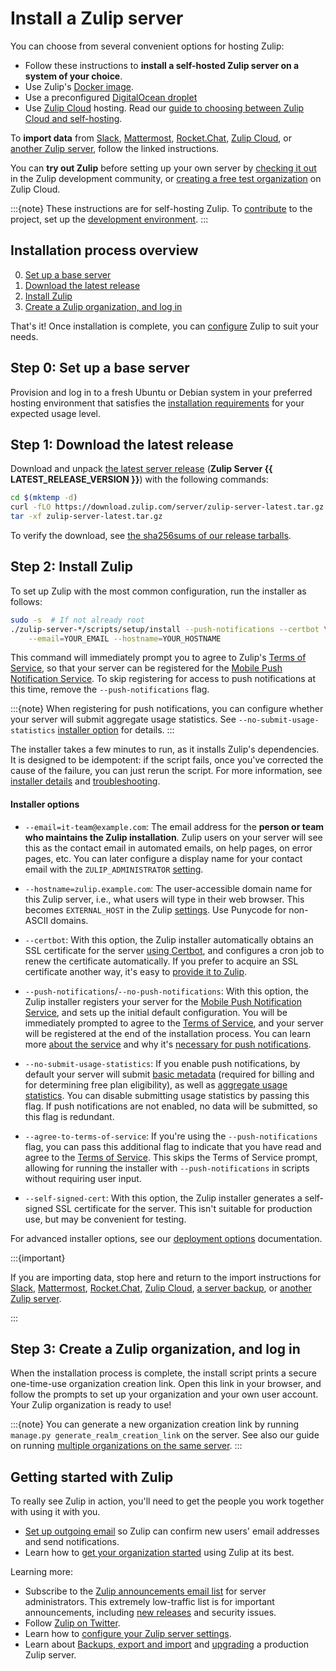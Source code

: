 # Install a Zulip server

You can choose from several convenient options for hosting Zulip:

- Follow these instructions to **install a self-hosted Zulip server on a system
  of your choice**.
- Use Zulip's [Docker image](deployment.md#zulip-in-docker).
- Use a preconfigured
  [DigitalOcean droplet](https://marketplace.digitalocean.com/apps/zulip?refcode=3ee45da8ee26)
- Use [Zulip Cloud](https://zulip.com/plans/) hosting. Read our [guide to choosing between Zulip Cloud and
  self-hosting](https://zulip.com/help/zulip-cloud-or-self-hosting).

To **import data** from [Slack][slack-import], [Mattermost][mattermost-import], [Rocket.Chat][rocketchat-import], [Zulip Cloud][zulip-cloud-import], or [another Zulip
server][zulip-server-import], follow the linked instructions.

You can **try out Zulip** before setting up your own server by [checking
it out](https://zulip.com/try-zulip/) in the Zulip development community, or
[creating a free test organization](https://zulip.com/new/) on Zulip Cloud.

:::{note}
These instructions are for self-hosting Zulip. To
[contribute](../contributing/contributing.md) to the project, set up the
[development environment](../development/overview.md).
:::

## Installation process overview

0. [Set up a base server](#step-0-set-up-a-base-server)
1. [Download the latest release](#step-1-download-the-latest-release)
1. [Install Zulip](#step-2-install-zulip)
1. [Create a Zulip organization, and log in](#step-3-create-a-zulip-organization-and-log-in)

That's it! Once installation is complete, you can
[configure](settings.md) Zulip to suit your needs.

## Step 0: Set up a base server

Provision and log in to a fresh Ubuntu or Debian system in your preferred
hosting environment that satisfies the [installation
requirements](requirements.md) for your expected usage level.

## Step 1: Download the latest release

Download and unpack [the latest server
release](https://download.zulip.com/server/zulip-server-latest.tar.gz)
(**Zulip Server {{ LATEST_RELEASE_VERSION }}**) with the following commands:

```bash
cd $(mktemp -d)
curl -fLO https://download.zulip.com/server/zulip-server-latest.tar.gz
tar -xf zulip-server-latest.tar.gz
```

To verify the download, see [the sha256sums of our release
tarballs](https://download.zulip.com/server/SHA256SUMS.txt).

## Step 2: Install Zulip

To set up Zulip with the most common configuration, run the installer as
follows:

```bash
sudo -s  # If not already root
./zulip-server-*/scripts/setup/install --push-notifications --certbot \
    --email=YOUR_EMAIL --hostname=YOUR_HOSTNAME
```

This command will immediately prompt you to agree to Zulip's [Terms of
Service][terms], so that your server can be registered for the [Mobile Push
Notification Service](mobile-push-notifications.md). To skip registering for
access to push notifications at this time, remove the `--push-notifications`
flag.

:::{note}
When registering for push notifications, you can configure whether your server
will submit aggregate usage statistics. See `--no-submit-usage-statistics`
[installer option](#installer-options) for details.
:::

The installer takes a few minutes to run, as it installs Zulip's dependencies. It is
designed to be idempotent: if the script fails, once you've corrected the cause
of the failure, you can just rerun the script. For more information, see
[installer details](deployment.md#zulip-installer-details) and
[troubleshooting](troubleshooting.md#troubleshooting-the-zulip-installer).

#### Installer options

- `--email=it-team@example.com`: The email address for the **person or team who
  maintains the Zulip installation**. Zulip users on your server will see this
  as the contact email in automated emails, on help pages, on error pages, etc.
  You can later configure a display name for your contact email with the
  `ZULIP_ADMINISTRATOR` [setting][doc-settings].

- `--hostname=zulip.example.com`: The user-accessible domain name for this Zulip
  server, i.e., what users will type in their web browser. This becomes
  `EXTERNAL_HOST` in the Zulip [settings][doc-settings]. Use Punycode for
  non-ASCII domains.

- `--certbot`: With this option, the Zulip installer automatically obtains an
  SSL certificate for the server [using Certbot][doc-certbot], and configures a
  cron job to renew the certificate automatically. If you prefer to acquire an
  SSL certificate another way, it's easy to [provide it to
  Zulip][doc-ssl-manual].

- `--push-notifications`/`--no-push-notifications`: With this option, the Zulip
  installer registers your server for the [Mobile Push Notification
  Service](mobile-push-notifications.md), and sets up the initial default
  configuration. You will be immediately prompted to agree to the [Terms of
  Service][terms], and your server will be registered at the end of the
  installation process. You can learn more [about the
  service](mobile-push-notifications.md) and why it's [necessary for push
  notifications](mobile-push-notifications.md#why-a-push-notification-service-is-necessary).

- `--no-submit-usage-statistics`: If you enable push notifications, by default
  your server will submit [basic
  metadata](mobile-push-notifications.md#uploading-basic-metadata) (required for
  billing and for determining free plan eligibility), as well as [aggregate
  usage statistics](mobile-push-notifications.md#uploading-usage-statistics).
  You can disable submitting usage statistics by passing this flag. If push
  notifications are not enabled, no data will be submitted, so this flag is
  redundant.

- `--agree-to-terms-of-service`: If you're using the `--push-notifications` flag,
  you can pass this additional flag to indicate that you have read and agree to
  the [Terms of Service][terms].
  This skips the Terms of Service prompt, allowing for running the installer
  with `--push-notifications` in scripts without requiring user input.

- `--self-signed-cert`: With this option, the Zulip installer
  generates a self-signed SSL certificate for the server. This isn't
  suitable for production use, but may be convenient for testing.

For advanced installer options, see our [deployment options][doc-deployment-options]
documentation.

:::{important}

If you are importing data, stop here and return to the import instructions for
[Slack][slack-import], [Mattermost][mattermost-import],
[Rocket.Chat][rocketchat-import], [Zulip Cloud][zulip-cloud-import], [a server backup][zulip-backups], or [another Zulip server][zulip-server-import].

:::

[doc-settings]: settings.md
[doc-certbot]: ssl-certificates.md#certbot-recommended
[doc-ssl-manual]: ssl-certificates.md#manual-install
[doc-deployment-options]: deployment.md#advanced-installer-options
[zulip-backups]: export-and-import.md#backups
[slack-import]: https://zulip.com/help/import-from-slack
[mattermost-import]: https://zulip.com/help/import-from-mattermost
[rocketchat-import]: https://zulip.com/help/import-from-rocketchat
[zulip-cloud-import]: export-and-import.md#import-into-a-new-zulip-server
[zulip-server-import]: export-and-import.md#import-into-a-new-zulip-server

## Step 3: Create a Zulip organization, and log in

When the installation process is complete, the install script prints a secure
one-time-use organization creation link. Open this link in your browser, and
follow the prompts to set up your organization and your own user account. Your
Zulip organization is ready to use!

:::{note}
You can generate a new organization creation link by running `manage.py
generate_realm_creation_link` on the server. See also our guide on running
[multiple organizations on the same server](multiple-organizations.md).
:::

## Getting started with Zulip

To really see Zulip in action, you'll need to get the people you work
together with using it with you.

- [Set up outgoing email](email.md) so Zulip can confirm new users'
  email addresses and send notifications.
- Learn how to [get your organization started][realm-admin-docs] using
  Zulip at its best.

Learning more:

- Subscribe to the [Zulip announcements email
  list](https://groups.google.com/g/zulip-announce) for
  server administrators. This extremely low-traffic list is for
  important announcements, including [new
  releases](../overview/release-lifecycle.md) and security issues.
- Follow [Zulip on Twitter](https://twitter.com/zulip).
- Learn how to [configure your Zulip server settings](settings.md).
- Learn about [Backups, export and import](export-and-import.md)
  and [upgrading](upgrade.md) a production Zulip
  server.

[realm-admin-docs]: https://zulip.com/help/moving-to-zulip
[terms]: https://zulip.com/policies/terms
